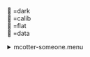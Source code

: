 &#x1F4D9; =dark  
                &#x1F4D5; =calib  
                &#x1F4D8; =flat  
                &#x1F4D7; =data <details><summary>mcotter-someone.menu</summary><blockquote><pre><details><summary>mcotter-someone.cbk</summary><blockquote><pre><details><summary>setupFlat.rcp</summary><blockquote><pre> diffuser  in 
 cover out 
 occ		out 
 shut	out 
 calib	out 
 Integration:0.00 minutes.  Hardware:1.00 minutes. total:1.00 minutes  </pre></blockquote></details><details><summary>setupDark.rcp</summary><blockquote><pre> shut	in 
 Integration:0.00 minutes.  Hardware:0.00 minutes. total:0.00 minutes  </pre></blockquote></details><details><summary>&#x1F4D9; dark_01wave_1beam_16sums_10rep_BOTH.rcp</summary><blockquote><pre> shut	in 
&#x1F4D9;  data	rcam	both	656.28	16 
&#x1F4D9;  data	rcam	both	656.28	16 
&#x1F4D9;  data	rcam	both	656.28	16 
&#x1F4D9;  data	rcam	both	656.28	16 
&#x1F4D9;  data	rcam	both	656.28	16 
&#x1F4D9;  data	rcam	both	656.28	16 
&#x1F4D9;  data	rcam	both	656.28	16 
&#x1F4D9;  data	rcam	both	656.28	16 
&#x1F4D9;  data	rcam	both	656.28	16 
&#x1F4D9;  data	rcam	both	656.28	16 
 Integration:0.90 minutes.  Hardware:0.00 minutes. total:0.90 minutes  </pre></blockquote></details><details><summary>530_FW.rcp</summary><blockquote><pre> prefilterrange 530 
 Integration:0.00 minutes.  Hardware:0.42 minutes. total:0.42 minutes  </pre></blockquote></details><details><summary>setupFlat.rcp</summary><blockquote><pre> diffuser  in 
 cover out 
 occ		out 
 shut	out 
 calib	out 
 Integration:0.00 minutes.  Hardware:0.00 minutes. total:0.00 minutes  </pre></blockquote></details><details><summary>&#x1F4D8; mcotter-530_5wave__2beam_16sum_4rep_BOTH.rcp</summary><blockquote><pre>&#x1F4D8;  data	rcam	both	530.23	16 
&#x1F4D8;  data	rcam	both	530.26	16 
&#x1F4D8;  data	rcam	both	530.29	16 
&#x1F4D8;  data	rcam	both	530.32	16 
&#x1F4D8;  data	rcam	both	530.35	16 
&#x1F4D8;  data	tcam	both	530.23	16 
&#x1F4D8;  data	tcam	both	530.26	16 
&#x1F4D8;  data	tcam	both	530.29	16 
&#x1F4D8;  data	tcam	both	530.32	16 
&#x1F4D8;  data	tcam	both	530.35	16 
&#x1F4D8;  data	rcam	both	530.23	16 
&#x1F4D8;  data	rcam	both	530.26	16 
&#x1F4D8;  data	rcam	both	530.29	16 
&#x1F4D8;  data	rcam	both	530.32	16 
&#x1F4D8;  data	rcam	both	530.35	16 
&#x1F4D8;  data	tcam	both	530.23	16 
&#x1F4D8;  data	tcam	both	530.26	16 
&#x1F4D8;  data	tcam	both	530.29	16 
&#x1F4D8;  data	tcam	both	530.32	16 
&#x1F4D8;  data	tcam	both	530.35	16 
&#x1F4D8;  data	rcam	both	530.23	16 
&#x1F4D8;  data	rcam	both	530.26	16 
&#x1F4D8;  data	rcam	both	530.29	16 
&#x1F4D8;  data	rcam	both	530.32	16 
&#x1F4D8;  data	rcam	both	530.35	16 
&#x1F4D8;  data	tcam	both	530.23	16 
&#x1F4D8;  data	tcam	both	530.26	16 
&#x1F4D8;  data	tcam	both	530.29	16 
&#x1F4D8;  data	tcam	both	530.32	16 
&#x1F4D8;  data	tcam	both	530.35	16 
&#x1F4D8;  data	rcam	both	530.23	16 
&#x1F4D8;  data	rcam	both	530.26	16 
&#x1F4D8;  data	rcam	both	530.29	16 
&#x1F4D8;  data	rcam	both	530.32	16 
&#x1F4D8;  data	rcam	both	530.35	16 
&#x1F4D8;  data	tcam	both	530.23	16 
&#x1F4D8;  data	tcam	both	530.26	16 
&#x1F4D8;  data	tcam	both	530.29	16 
&#x1F4D8;  data	tcam	both	530.32	16 
&#x1F4D8;  data	tcam	both	530.35	16 
 Integration:3.61 minutes.  Hardware:0.00 minutes. total:3.61 minutes  </pre></blockquote></details><details><summary>setupObserving.rcp</summary><blockquote><pre> shut in 
 cover out 
 calib	out 
 occ		in 
 diffuser out 
 shut	out 
 Integration:0.00 minutes.  Hardware:0.67 minutes. total:0.67 minutes  </pre></blockquote></details><details><summary>&#x1F4D7; mcotter-530_5wave__2beam_16sum_4rep_BOTH.rcp</summary><blockquote><pre>&#x1F4D7;  data	rcam	both	530.23	16 
&#x1F4D7;  data	rcam	both	530.26	16 
&#x1F4D7;  data	rcam	both	530.29	16 
&#x1F4D7;  data	rcam	both	530.32	16 
&#x1F4D7;  data	rcam	both	530.35	16 
&#x1F4D7;  data	tcam	both	530.23	16 
&#x1F4D7;  data	tcam	both	530.26	16 
&#x1F4D7;  data	tcam	both	530.29	16 
&#x1F4D7;  data	tcam	both	530.32	16 
&#x1F4D7;  data	tcam	both	530.35	16 
&#x1F4D7;  data	rcam	both	530.23	16 
&#x1F4D7;  data	rcam	both	530.26	16 
&#x1F4D7;  data	rcam	both	530.29	16 
&#x1F4D7;  data	rcam	both	530.32	16 
&#x1F4D7;  data	rcam	both	530.35	16 
&#x1F4D7;  data	tcam	both	530.23	16 
&#x1F4D7;  data	tcam	both	530.26	16 
&#x1F4D7;  data	tcam	both	530.29	16 
&#x1F4D7;  data	tcam	both	530.32	16 
&#x1F4D7;  data	tcam	both	530.35	16 
&#x1F4D7;  data	rcam	both	530.23	16 
&#x1F4D7;  data	rcam	both	530.26	16 
&#x1F4D7;  data	rcam	both	530.29	16 
&#x1F4D7;  data	rcam	both	530.32	16 
&#x1F4D7;  data	rcam	both	530.35	16 
&#x1F4D7;  data	tcam	both	530.23	16 
&#x1F4D7;  data	tcam	both	530.26	16 
&#x1F4D7;  data	tcam	both	530.29	16 
&#x1F4D7;  data	tcam	both	530.32	16 
&#x1F4D7;  data	tcam	both	530.35	16 
&#x1F4D7;  data	rcam	both	530.23	16 
&#x1F4D7;  data	rcam	both	530.26	16 
&#x1F4D7;  data	rcam	both	530.29	16 
&#x1F4D7;  data	rcam	both	530.32	16 
&#x1F4D7;  data	rcam	both	530.35	16 
&#x1F4D7;  data	tcam	both	530.23	16 
&#x1F4D7;  data	tcam	both	530.26	16 
&#x1F4D7;  data	tcam	both	530.29	16 
&#x1F4D7;  data	tcam	both	530.32	16 
&#x1F4D7;  data	tcam	both	530.35	16 
 Integration:3.61 minutes.  Hardware:0.00 minutes. total:3.61 minutes  </pre></blockquote></details> Integration:8.13 minutes.  Hardware:2.08 minutes. total:10.21 minutes  </pre></blockquote></details></pre></blockquote></details>